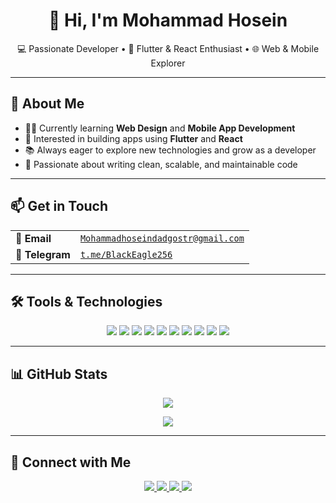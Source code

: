 <h1 align="center">👋 Hi, I'm Mohammad Hosein</h1>

<p align="center">
  💻 Passionate Developer • 📱 Flutter & React Enthusiast • 🌐 Web & Mobile Explorer
</p>

---

## 🚀 About Me

- 👨‍💻 Currently learning **Web Design** and **Mobile App Development**
- 🔭 Interested in building apps using **Flutter** and **React**
- 📚 Always eager to explore new technologies and grow as a developer
- 🎯 Passionate about writing clean, scalable, and maintainable code

---

## 📫 Get in Touch

<table>
  <tr>
    <td><strong>📧 Email</strong></td>
    <td><a href="mailto:Mohammadhoseindadgostr@gmail.com"><code>Mohammadhoseindadgostr@gmail.com</code></a></td>
  </tr>
  <tr>
    <td><strong>💬 Telegram</strong></td>
    <td><a href="https://t.me/BlackEagle256"><code>t.me/BlackEagle256</code></a></td>
  </tr>
</table>

---

## 🛠️ Tools & Technologies

<p align="center">
  <img src="https://img.shields.io/badge/-Next.js-000000?logo=next.js&logoColor=white" />
  <img src="https://img.shields.io/badge/-React-61DAFB?logo=react&logoColor=000" />
  <img src="https://img.shields.io/badge/-Flutter-02569B?logo=flutter&logoColor=white" />
  <img src="https://img.shields.io/badge/-Dart-0175C2?logo=dart&logoColor=white" />
  <img src="https://img.shields.io/badge/-JavaScript-F7DF1E?logo=javascript&logoColor=000" />
  <img src="https://img.shields.io/badge/-Node.js-339933?logo=node.js&logoColor=white" />
  <img src="https://img.shields.io/badge/-HTML5-E34F26?logo=html5&logoColor=white" />
  <img src="https://img.shields.io/badge/-CSS3-1572B6?logo=css3&logoColor=white" />
  <img src="https://img.shields.io/badge/-Python-3776AB?logo=python&logoColor=white" />
  <img src="https://img.shields.io/badge/-Django-092E20?logo=django&logoColor=white" />
</p>

---

## 📊 GitHub Stats

<p align="center">
  <img src="https://github-readme-stats.vercel.app/api?username=BlackEagle256&show_icons=true&theme=tokyonight" />
</p>

<p align="center">
  <img src="https://github-readme-stats.vercel.app/api/top-langs/?username=BlackEagle256&layout=compact&theme=tokyonight" />
</p>

---

## 🔗 Connect with Me

<p align="center">
  <a href="https://www.linkedin.com/in/mh-dadgostar/">
    <img src="https://img.shields.io/badge/LinkedIn-0077B5?style=for-the-badge&logo=linkedin&logoColor=white" />
  </a>
  <a href="https://instagram.com/mh.fullstack.dev">
    <img src="https://img.shields.io/badge/Instagram-E4405F?style=for-the-badge&logo=instagram&logoColor=white" />
  </a>
  <a href="https://t.me/BlackEagle256">
    <img src="https://img.shields.io/badge/Telegram-2CA5E0?style=for-the-badge&logo=telegram&logoColor=white" />
  </a>
  <a href="mailto:Mohammadhoseindadgostr@gmail.com">
    <img src="https://img.shields.io/badge/Gmail-D14836?style=for-the-badge&logo=gmail&logoColor=white" />
  </a>
</p>
